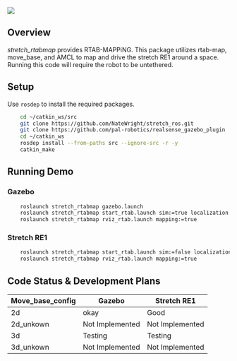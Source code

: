 ![](../images/HelloRobotLogoBar.png)

## Overview

*stretch_rtabmap* provides RTAB-MAPPiNG. This package utilizes rtab-map, move_base, and AMCL to map and drive the stretch RE1 around a space. Running this code will require the robot to be untethered.

## Setup

Use `rosdep` to install the required packages.

```bash
    cd ~/catkin_ws/src
    git clone https://github.com/NateWright/stretch_ros.git
    git clone https://github.com/pal-robotics/realsense_gazebo_plugin
    cd ~/catkin_ws
    rosdep install --from-paths src --ignore-src -r -y
    catkin_make
```

## Running Demo

### Gazebo

```bash
    roslaunch stretch_rtabmap gazebo.launch
    roslaunch stretch_rtabmap start_rtab.launch sim:=true localization:=false move_base_config:=2d
    roslaunch stretch_rtabmap rviz_rtab.launch mapping:=true
```

### Stretch RE1
```bash
    roslaunch stretch_rtabmap start_rtab.launch sim:=false localization:=false move_base_config:=2d
    roslaunch stretch_rtabmap rviz_rtab.launch mapping:=true
```
## Code Status & Development Plans

Move_base_config | Gazebo | Stretch RE1
--- | --- | ---
2d | okay | Good
2d_unkown | Not Implemented | Not Implemented
3d | Testing | Testing
3d_unkown | Not Implemented | Not Implemented